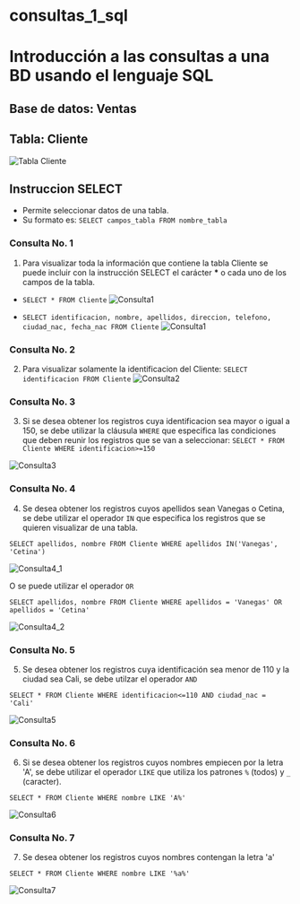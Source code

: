 # consultas_1_sql
# Introducción a las consultas a una BD usando el lenguaje SQL

## Base de datos: Ventas
## Tabla: Cliente

![Tabla Cliente](tabla_Cliente.png "Tabla Cliente")

## Instruccion SELECT
- Permite seleccionar datos de una tabla.
- Su formato es: `SELECT campos_tabla FROM nombre_tabla`

### Consulta No. 1
1. Para visualizar toda la información que contiene la tabla Cliente se puede incluir con la instrucción SELECT el carácter **\*** o cada uno de los campos de la tabla.

- `SELECT * FROM Cliente`
![Consulta1](consulta1_1.png "Consulta 1 - 1")

- `SELECT identificacion, nombre, apellidos, direccion, telefono, ciudad_nac, fecha_nac FROM Cliente`
![Consulta1](consulta1_2.png "Consulta 1 - 2")

### Consulta No. 2

2. Para visualizar solamente la identificacion del Cliente: `SELECT identificacion FROM Cliente`
![Consulta2](consulta2.png "Consulta 2")

### Consulta No. 3

3. Si se desea obtener los registros cuya identificacion sea mayor o igual a 150, se debe utilizar la cláusula `WHERE` que especifica las condiciones que deben reunir los registros que se van a seleccionar: `SELECT * FROM Cliente WHERE identificacion>=150`

![Consulta3](consulta3.png "Consulta 3")

### Consulta No. 4

4. Se desea obtener los registros cuyos apellidos sean Vanegas o Cetina, se debe utilizar el operador `IN` que especifica los registros que se quieren visualizar de una tabla.

`SELECT apellidos, nombre FROM Cliente WHERE apellidos IN('Vanegas', 'Cetina')`

![Consulta4_1](consulta4_1.png "Consulta 4_1")

O se puede utilizar el operador `OR`

`SELECT apellidos, nombre FROM Cliente WHERE apellidos = 'Vanegas' OR apellidos = 'Cetina'`

![Consulta4_2](consulta4_2.png "Consulta 4_2")

### Consulta No. 5

5. Se desea obtener los registros cuya identificación sea menor de 110 y la ciudad sea Cali, se debe utilzar el operador `AND`

`SELECT * FROM Cliente WHERE identificacion<=110 AND ciudad_nac = 'Cali'`

![Consulta5](consulta5.png "Consulta 5")


### Consulta No. 6

6. Si se desea obtener los registros cuyos nombres empiecen por la letra 'A', se debe utilizar el operador `LIKE` que utiliza los patrones `%` (todos) y `_` (caracter).

`SELECT * FROM Cliente WHERE nombre LIKE 'A%'`

![Consulta6](consulta6.png "Consulta 6")


### Consulta No. 7

7. Se desea obtener los registros cuyos nombres contengan la letra 'a'

`SELECT * FROM Cliente WHERE nombre LIKE '%a%'`

![Consulta7](consulta7.png "Consulta 7")